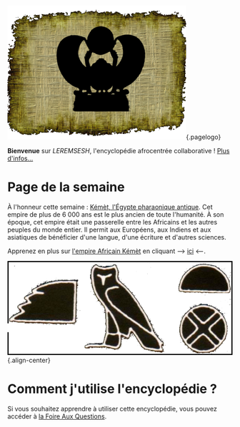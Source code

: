 <!-- TITLE: Page d'acceuil -->

![Logo Leremsesh Com](/uploads/logo/logo-leremsesh-com.png "Logo de LEREMSESH"){.pagelogo}

**Bienvenue** sur *LEREMSESH*, l'encyclopédie afrocentrée collaborative !
[Plus d'infos…](/leremsesh/presentation-de-leremsesh)

# Page de la semaine
À l'honneur cette semaine : [Kémèt, l'Égypte pharaonique antique](/geographie/empire/afrique/nord-est/kmt). Cet empire de plus de 6 000 ans est le plus ancien de toute l'humanité. À son époque, cet empire était une passerelle entre les Africains et les autres peuples du monde entier. Il permit aux Européens, aux Indiens et aux asiatiques de bénéficier d'une langue, d'une écriture et d'autres sciences.

Apprenez en plus sur [l'empire Africain Kémèt](/geographie/empire/afrique/nord-est/kmt) en cliquant --> [ici](/geographie/empire/afrique/nord-est/kmt) <--.

![Kmt](/uploads/ecriture/kmt.png "Kmt"){.align-center}

# Comment j'utilise l'encyclopédie ?
Si vous souhaitez apprendre à utiliser cette encyclopédie, vous pouvez accéder à [la Foire Aux Questions](/leremsesh/faq).
